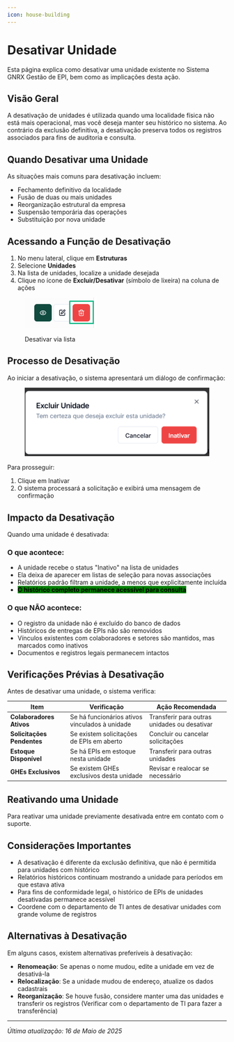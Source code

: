 ```yaml
---
icon: house-building
---
```


# Desativar Unidade

Esta página explica como desativar uma unidade existente no Sistema GNRX Gestão de EPI, bem como as implicações desta ação.

## Visão Geral

A desativação de unidades é utilizada quando uma localidade física não está mais operacional, mas você deseja manter seu histórico no sistema. Ao contrário da exclusão definitiva, a desativação preserva todos os registros associados para fins de auditoria e consulta.

## Quando Desativar uma Unidade

As situações mais comuns para desativação incluem:

* Fechamento definitivo da localidade
* Fusão de duas ou mais unidades
* Reorganização estrutural da empresa
* Suspensão temporária das operações
* Substituição por nova unidade

## Acessando a Função de Desativação

1. No menu lateral, clique em **Estruturas**
2. Selecione **Unidades**
3. Na lista de unidades, localize a unidade desejada
4. Clique no ícone de **Excluir/Desativar** (símbolo de lixeira) na coluna de ações

<figure><img src="../../.gitbook/assets/image (13) (1).png" alt=""><figcaption><p>Desativar via lista</p></figcaption></figure>

## Processo de Desativação

Ao iniciar a desativação, o sistema apresentará um diálogo de confirmação:

<figure><img src="../../.gitbook/assets/image (14) (1).png" alt=""><figcaption></figcaption></figure>

Para prosseguir:

1. Clique em Inativar
2. O sistema processará a solicitação e exibirá uma mensagem de confirmação

## Impacto da Desativação

Quando uma unidade é desativada:

### O que acontece:

* A unidade recebe o status "Inativo" na lista de unidades
* Ela deixa de aparecer em listas de seleção para novas associações
* Relatórios padrão filtram a unidade, a menos que explicitamente incluída
* <mark style="background-color:green;">**O histórico completo permanece acessível para consulta**</mark>

### O que NÃO acontece:

* O registro da unidade não é excluído do banco de dados
* Históricos de entregas de EPIs não são removidos
* Vínculos existentes com colaboradores e setores são mantidos, mas marcados como inativos
* Documentos e registros legais permanecem intactos

## Verificações Prévias à Desativação

Antes de desativar uma unidade, o sistema verifica:

| Item                       | Verificação                                    | Ação Recomendada                             |
| -------------------------- | ---------------------------------------------- | -------------------------------------------- |
| **Colaboradores Ativos**   | Se há funcionários ativos vinculados à unidade | Transferir para outras unidades ou desativar |
| **Solicitações Pendentes** | Se existem solicitações de EPIs em aberto      | Concluir ou cancelar solicitações            |
| **Estoque Disponível**     | Se há EPIs em estoque nesta unidade            | Transferir para outras unidades              |
| **GHEs Exclusivos**        | Se existem GHEs exclusivos desta unidade       | Revisar e realocar se necessário             |

## Reativando uma Unidade

Para reativar uma unidade previamente desativada entre em contato com o suporte.

## Considerações Importantes

* A desativação é diferente da exclusão definitiva, que não é permitida para unidades com histórico
* Relatórios históricos continuam mostrando a unidade para períodos em que estava ativa
* Para fins de conformidade legal, o histórico de EPIs de unidades desativadas permanece acessível
* Coordene com o departamento de TI antes de desativar unidades com grande volume de registros

## Alternativas à Desativação

Em alguns casos, existem alternativas preferíveis à desativação:

* **Renomeação**: Se apenas o nome mudou, edite a unidade em vez de desativá-la
* **Relocalização**: Se a unidade mudou de endereço, atualize os dados cadastrais
* **Reorganização**: Se houve fusão, considere manter uma das unidades e transferir os registros (Verificar com o departamento de TI para fazer a transferência)

***

_Última atualização: 16 de Maio de 2025_
